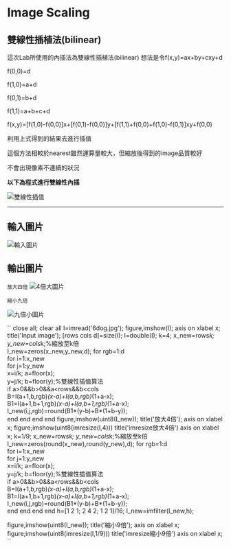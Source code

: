  Image Scaling
 ======
 雙線性插植法(bilinear)
 --
 這次Lab所使用的內插法為雙線性插植法(bilinear)
 想法是令f(x,y)=ax+by+cxy+d

 f(0,0)=d
 
 f(1,0)=a+d
 
 f(0,1)=b+d
 
 f(1,1)=a+b+c+d

 f(x,y)=[f(1,0)-f(0,0)]x+[f(0,1)-f(0,0)]y+[f(1,1)+f(0,0)+f(1,0)-f(0,1)]xy+f(0,0)
 
 利用上式得到的結果去進行插值
 
 這個方法相較於nearest雖然運算量較大，但縮放後得到的image品質較好
 
 不會出現像素不連續的狀況
 
 **以下為程式進行雙線性內插**
 
![雙線性插值](https://github.com/DigitalSignalProcessingNTUT2018/lab-4-image-scaling-106360241/blob/master/%E9%9B%99%E7%B7%9A%E6%80%A7%E6%8F%92%E5%80%BC.PNG) 
*******************************************************************************************
 輸入圖片
 --
![輸入圖片](https://github.com/DigitalSignalProcessingNTUT2018/lab-4-image-scaling-106360241/blob/master/6dog.jpg)

 輸出圖片
 --
`放大四倍`
![4倍大圖片](https://github.com/DigitalSignalProcessingNTUT2018/lab-4-image-scaling-106360241/blob/master/%E6%94%BE%E5%A4%A74%E5%80%8D.PNG)

`縮小九倍`

![九倍小圖片](https://github.com/DigitalSignalProcessingNTUT2018/lab-4-image-scaling-106360241/blob/master/%E7%B8%AE%E5%B0%8F9%E5%80%8D.PNG)

``
close all; clear all
I=imread('6dog.jpg'); 
figure,imshow(I); axis on
xlabel x;
title('Input image');
[rows cols d]=size(I);
I=double(I);
k=4; 
x_new=rows*k; 
y_new=cols*k;%縮放至k倍  
I_new=zeros(x_new,y_new,d); 
for rgb=1:d    
    for i=1:x_new      
        for j=1:y_new         
            x=i/k;
            a=floor(x);       
            y=j/k;
            b=floor(y);%雙線性插值算法         
            if a>0&&b>0&&a<rows&&b<cols               
                B=I(a+1,b,rgb)*(x-a)+I(a,b,rgb)*(1+a-x);               
                B1=I(a+1,b+1,rgb)*(x-a)+I(a,b+1,rgb)*(1+a-x);              
                I_new(i,j,rgb)=round(B1*(y-b)+B*(1+b-y));         
            end
        end
    end
end
figure,imshow(uint8(I_new)); 
title('放大4倍');
axis on
xlabel x;
figure;imshow(uint8(imresize(I,4)))
title('imresize放大4倍')
axis on
xlabel x;
k=1/9; 
x_new=rows*k; 
y_new=cols*k;%縮放至k倍  
I_new=zeros(round(x_new),round(y_new),d); 
for rgb=1:d    
    for i=1:x_new      
        for j=1:y_new         
            x=i/k;
            a=floor(x);       
            y=j/k;
            b=floor(y);%雙線性插值算法         
            if a>0&&b>0&&a<rows&&b<cols               
                B=I(a+1,b,rgb)*(x-a)+I(a,b,rgb)*(1+a-x);               
                B1=I(a+1,b+1,rgb)*(x-a)+I(a,b+1,rgb)*(1+a-x);              
                I_new(i,j,rgb)=round(B1*(y-b)+B*(1+b-y));         
            end
        end
    end
end
h=[1 2 1;
    2 4 2;
    1 2 1]/16;
I_new=imfilter(I_new,h);

figure,imshow(uint8(I_new)); 
title('縮小9倍');
axis on
xlabel x;
figure;imshow(uint8(imresize(I,1/9)))
title('imresize縮小9倍')
axis on
xlabel x;
``

